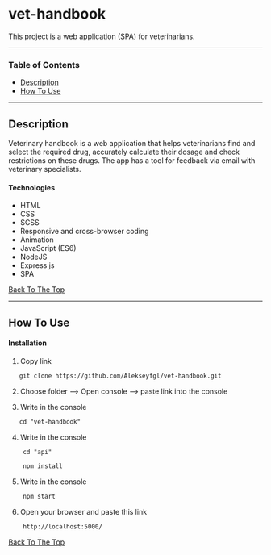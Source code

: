 # vet-handbook

This project is a web application (SPA) for veterinarians.

---

### Table of Contents

- [Description](#description)
- [How To Use](#how-to-use)

---

## Description

Veterinary handbook is a web application that helps veterinarians find and select the required drug, accurately calculate their dosage and
check restrictions on these drugs. The app has a tool for feedback via email with veterinary specialists.

#### Technologies

- HTML
- CSS
- SCSS
- Responsive and cross-browser coding
- Animation
- JavaScript (ES6)
- NodeJS
- Express js
- SPA

[Back To The Top](#vet-handbook)

---

## How To Use

#### Installation

1. Copy link  

```html
   git clone https://github.com/Alekseyfgl/vet-handbook.git
```

2. Сhoose folder --> Open console  --> paste link into the console

3. Write in the console

```html
   cd "vet-handbook"
```

4. Write in the console

```html
    cd "api"
```
```html
    npm install
```

5. Write in the console

```html
    npm start
```

6. Open your browser and paste this link

```html
    http://localhost:5000/
```

[Back To The Top](#vet-handbook)



